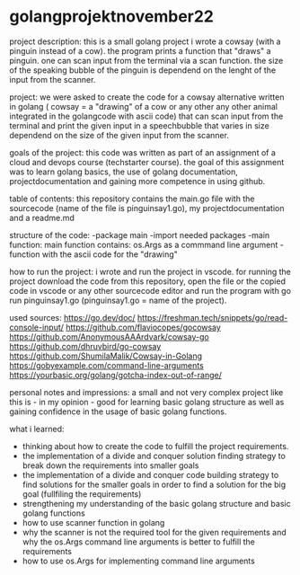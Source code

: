 # golangprojektnovember22

project description:
this is a small golang project i wrote a cowsay (with a pinguin instead of a cow). the program prints a function that "draws" a pinguin. one can scan input from the terminal via a scan function. the size of the speaking bubble of the pinguin is dependend on the lenght of the input from the scanner.

project:
we were asked to create the code for a cowsay alternative written in golang ( cowsay = a "drawing" of a cow or any other any other animal integrated in the golangcode with ascii code) that can scan input from the terminal and print the given input in a speechbubble that varies in size dependend on the size of the given input from the scanner.

goals of the project:
this code was written as part of an assignment of a cloud and devops course (techstarter course). 
the goal of this assignment was to learn golang basics, the use of golang documentation, projectdocumentation and gaining more competence in using github.

table of contents:
this repository contains the main.go file with the sourcecode (name of the file is pinguinsay1.go), my projectdocumentation and a readme.md

structure of the code:
-package main
-import needed packages
-main function:
main function contains:
os.Args as a commmand line argument
-function with the ascii code for the "drawing" 


how to run the project:
i wrote and run the project in vscode.
for running the project download the code from this repository, open the file or the copied code in vscode or any other sourcecode editor and run the program with go run pinguinsay1.go (pinguinsay1.go = name of the project).

used sources:
https://go.dev/doc/
https://freshman.tech/snippets/go/read-console-input/
https://github.com/flaviocopes/gocowsay
https://github.com/AnonymousAAArdvark/cowsay-go
https://github.com/dhruvbird/go-cowsay
https://github.com/ShumilaMalik/Cowsay-in-Golang
https://gobyexample.com/command-line-arguments
https://yourbasic.org/golang/gotcha-index-out-of-range/


personal notes and impressions:
a small and not very complex project like this is - in my opinion - good for learning basic golang structure as well as gaining confidence in the usage of basic golang functions.

what i learned:
- thinking about how to create the code to fulfill the project requirements.
- the implementation of a divide and conquer solution finding strategy to break down the requirements into smaller goals
- the implementation of a divide and conquer code building strategy to find solutions for the smaller goals in order to find a solution for the big goal (fullfiling the requirements)
- strengthening my understanding of the basic golang structure and basic golang functions
- how to use scanner function in golang
- why the scanner is not the required tool for the given requirements and why the os.Args command line arguments is better to fulfill the requirements
- how to use os.Args for implementing command line arguments
